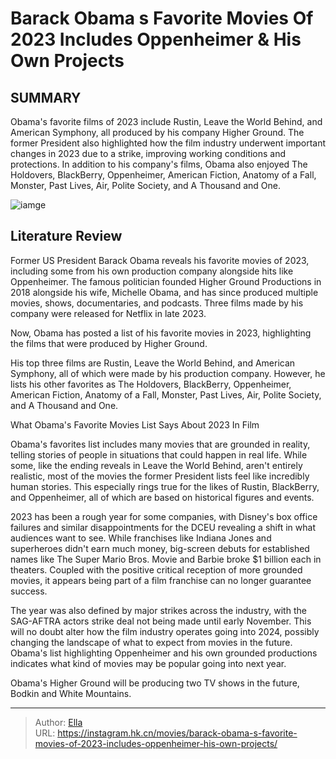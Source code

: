 # Barack Obama s Favorite Movies Of 2023 Includes Oppenheimer &amp; His Own Projects


## SUMMARY 



  Obama&#39;s favorite films of 2023 include Rustin, Leave the World Behind, and American Symphony, all produced by his company Higher Ground.   The former President also highlighted how the film industry underwent important changes in 2023 due to a strike, improving working conditions and protections.   In addition to his company&#39;s films, Obama also enjoyed The Holdovers, BlackBerry, Oppenheimer, American Fiction, Anatomy of a Fall, Monster, Past Lives, Air, Polite Society, and A Thousand and One.  

![iamge](https://static1.srcdn.com/wordpress/wp-content/uploads/2023/12/tom-cruise-barack-obama-top-gun-maverick.jpg)

## Literature Review



Former US President Barack Obama reveals his favorite movies of 2023, including some from his own production company alongside hits like Oppenheimer. The famous politician founded Higher Ground Productions in 2018 alongside his wife, Michelle Obama, and has since produced multiple movies, shows, documentaries, and podcasts. Three films made by his company were released for Netflix in late 2023.




Now, Obama has posted a list of his favorite movies in 2023, highlighting the films that were produced by Higher Ground.


 

His top three films are Rustin, Leave the World Behind, and American Symphony, all of which were made by his production company. However, he lists his other favorites as The Holdovers, BlackBerry, Oppenheimer, American Fiction, Anatomy of a Fall, Monster, Past Lives, Air, Polite Society, and A Thousand and One.


 What Obama&#39;s Favorite Movies List Says About 2023 In Film 
          

Obama&#39;s favorites list includes many movies that are grounded in reality, telling stories of people in situations that could happen in real life. While some, like the ending reveals in Leave the World Behind, aren&#39;t entirely realistic, most of the movies the former President lists feel like incredibly human stories. This especially rings true for the likes of Rustin, BlackBerry, and Oppenheimer, all of which are based on historical figures and events.




2023 has been a rough year for some companies, with Disney&#39;s box office failures and similar disappointments for the DCEU revealing a shift in what audiences want to see. While franchises like Indiana Jones and superheroes didn&#39;t earn much money, big-screen debuts for established names like The Super Mario Bros. Movie and Barbie broke $1 billion each in theaters. Coupled with the positive critical reception of more grounded movies, it appears being part of a film franchise can no longer guarantee success.

The year was also defined by major strikes across the industry, with the SAG-AFTRA actors strike deal not being made until early November. This will no doubt alter how the film industry operates going into 2024, possibly changing the landscape of what to expect from movies in the future. Obama&#39;s list highlighting Oppenheimer and his own grounded productions indicates what kind of movies may be popular going into next year.



Obama&#39;s Higher Ground will be producing two TV shows in the future, Bodkin and White Mountains.









---

> Author: [Ella](https://instagram.hk.cn/)  
> URL: https://instagram.hk.cn/movies/barack-obama-s-favorite-movies-of-2023-includes-oppenheimer-his-own-projects/  

